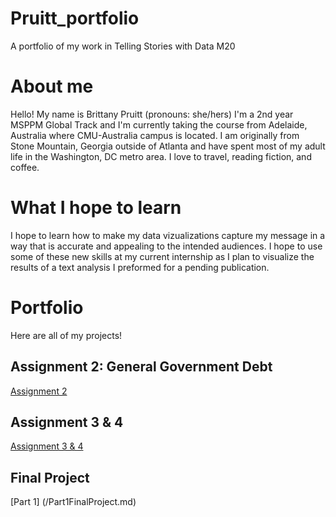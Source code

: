# Pruitt_portfolio
A portfolio of my work in Telling Stories with Data M20

# About me 
Hello! My name is Brittany Pruitt (pronouns: she/hers) I'm a 2nd year MSPPM Global Track and I'm currently taking the course from Adelaide, Australia where CMU-Australia campus is located. I am originally from Stone Mountain, Georgia outside of Atlanta and have spent most of my adult life in the Washington, DC metro area. I love to travel, reading fiction, and coffee.

# What I hope to learn
I hope to learn how to make my data vizualizations capture my message in a way that is accurate and appealing to the intended audiences. I hope to use some of these new skills at my current internship as I plan to visualize the results of a text analysis I preformed for a pending publication.

# Portfolio
Here are all of my projects!

## Assignment 2: General Government Debt

[Assignment 2](/dataviz2.md)


## Assignment 3 & 4

[Assignment 3 & 4](/Assignment3-4.md)

## Final Project

[Part 1] (/Part1FinalProject.md)
